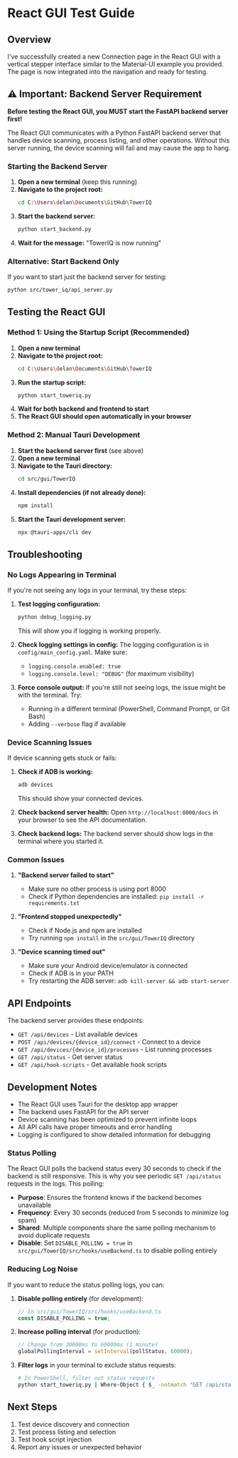 # React GUI Test Guide

## Overview
I've successfully created a new Connection page in the React GUI with a vertical stepper interface similar to the Material-UI example you provided. The page is now integrated into the navigation and ready for testing.

## ⚠️ Important: Backend Server Requirement

**Before testing the React GUI, you MUST start the FastAPI backend server first!**

The React GUI communicates with a Python FastAPI backend server that handles device scanning, process listing, and other operations. Without this server running, the device scanning will fail and may cause the app to hang.

### Starting the Backend Server

1. **Open a new terminal** (keep this running)
2. **Navigate to the project root:**
   ```bash
   cd C:\Users\delan\Documents\GitHub\TowerIQ
   ```
3. **Start the backend server:**
   ```bash
   python start_backend.py
   ```
4. **Wait for the message:** "TowerIQ is now running"

### Alternative: Start Backend Only

If you want to start just the backend server for testing:

```bash
python src/tower_iq/api_server.py
```

## Testing the React GUI

### Method 1: Using the Startup Script (Recommended)

1. **Open a new terminal**
2. **Navigate to the project root:**
   ```bash
   cd C:\Users\delan\Documents\GitHub\TowerIQ
   ```
3. **Run the startup script:**
   ```bash
   python start_toweriq.py
   ```
4. **Wait for both backend and frontend to start**
5. **The React GUI should open automatically in your browser**

### Method 2: Manual Tauri Development

1. **Start the backend server first** (see above)
2. **Open a new terminal**
3. **Navigate to the Tauri directory:**
   ```bash
   cd src/gui/TowerIQ
   ```
4. **Install dependencies (if not already done):**
   ```bash
   npm install
   ```
5. **Start the Tauri development server:**
   ```bash
   npx @tauri-apps/cli dev
   ```

## Troubleshooting

### No Logs Appearing in Terminal

If you're not seeing any logs in your terminal, try these steps:

1. **Test logging configuration:**
   ```bash
   python debug_logging.py
   ```
   This will show you if logging is working properly.

2. **Check logging settings in config:**
   The logging configuration is in `config/main_config.yaml`. Make sure:
   - `logging.console.enabled: true`
   - `logging.console.level: "DEBUG"` (for maximum visibility)

3. **Force console output:**
   If you're still not seeing logs, the issue might be with the terminal. Try:
   - Running in a different terminal (PowerShell, Command Prompt, or Git Bash)
   - Adding `--verbose` flag if available

### Device Scanning Issues

If device scanning gets stuck or fails:

1. **Check if ADB is working:**
   ```bash
   adb devices
   ```
   This should show your connected devices.

2. **Check backend server health:**
   Open `http://localhost:8000/docs` in your browser to see the API documentation.

3. **Check backend logs:**
   The backend server should show logs in the terminal where you started it.

### Common Issues

1. **"Backend server failed to start"**
   - Make sure no other process is using port 8000
   - Check if Python dependencies are installed: `pip install -r requirements.txt`

2. **"Frontend stopped unexpectedly"**
   - Check if Node.js and npm are installed
   - Try running `npm install` in the `src/gui/TowerIQ` directory

3. **"Device scanning timed out"**
   - Make sure your Android device/emulator is connected
   - Check if ADB is in your PATH
   - Try restarting the ADB server: `adb kill-server && adb start-server`

## API Endpoints

The backend server provides these endpoints:

- `GET /api/devices` - List available devices
- `POST /api/devices/{device_id}/connect` - Connect to a device
- `GET /api/devices/{device_id}/processes` - List running processes
- `GET /api/status` - Get server status
- `GET /api/hook-scripts` - Get available hook scripts

## Development Notes

- The React GUI uses Tauri for the desktop app wrapper
- The backend uses FastAPI for the API server
- Device scanning has been optimized to prevent infinite loops
- All API calls have proper timeouts and error handling
- Logging is configured to show detailed information for debugging

### Status Polling

The React GUI polls the backend status every 30 seconds to check if the backend is still responsive. This is why you see periodic `GET /api/status` requests in the logs. This polling:

- **Purpose**: Ensures the frontend knows if the backend becomes unavailable
- **Frequency**: Every 30 seconds (reduced from 5 seconds to minimize log spam)
- **Shared**: Multiple components share the same polling mechanism to avoid duplicate requests
- **Disable**: Set `DISABLE_POLLING = true` in `src/gui/TowerIQ/src/hooks/useBackend.ts` to disable polling entirely

### Reducing Log Noise

If you want to reduce the status polling logs, you can:

1. **Disable polling entirely** (for development):
   ```typescript
   // In src/gui/TowerIQ/src/hooks/useBackend.ts
   const DISABLE_POLLING = true;
   ```

2. **Increase polling interval** (for production):
   ```typescript
   // Change from 30000ms to 60000ms (1 minute)
   globalPollingInterval = setInterval(pollStatus, 60000);
   ```

3. **Filter logs** in your terminal to exclude status requests:
   ```bash
   # In PowerShell, filter out status requests
   python start_toweriq.py | Where-Object { $_ -notmatch "GET /api/status" }
   ```

## Next Steps

1. Test device discovery and connection
2. Test process listing and selection
3. Test hook script injection
4. Report any issues or unexpected behavior

